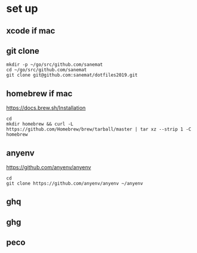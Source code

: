 # set up

## xcode if mac

## git clone

```
mkdir -p ~/go/src/github.com/sanemat
cd ~/go/src/github.com/sanemat
git clone git@github.com:sanemat/dotfiles2019.git
```

## homebrew if mac

https://docs.brew.sh/Installation

```
cd
mkdir homebrew && curl -L https://github.com/Homebrew/brew/tarball/master | tar xz --strip 1 -C homebrew
```

## anyenv

https://github.com/anyenv/anyenv

```
cd
git clone https://github.com/anyenv/anyenv ~/anyenv
```

## ghq

## ghg

## peco
